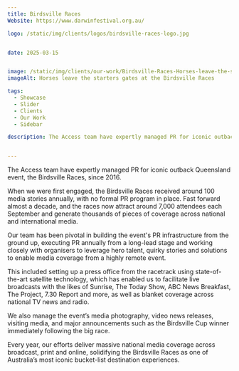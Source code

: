 ```yaml
---
title: Birdsville Races
Website: https://www.darwinfestival.org.au/

logo: /static/img/clients/logos/birdsville-races-logo.jpg


date: 2025-03-15


image: /static/img/clients/our-work/Birdsville-Races-Horses-leave-the-starters-gates-at-the-Birdsville-Races.jpg
imageAlt: Horses leave the starters gates at the Birdsville Races

tags:
  - Showcase
  - Slider
  - Clients
  - Our Work
  - Sidebar

description: The Access team have expertly managed PR for iconic outback Queensland event, the Birdsville Races, since 2016. When we were first engaged, the Birdsville Races received around 100 media stories annually, with no formal PR program in place. Fast forward almost a decade, and the races now attract around 7,000 attendees each September and generate thousands of pieces of coverage across national and international media.


---
```


The Access team have expertly managed PR for iconic outback Queensland event, the Birdsville Races, since 2016.

When we were first engaged, the Birdsville Races received around 100 media stories annually, with no formal PR program in place. Fast forward almost a decade, and the races now attract around 7,000 attendees each September and generate thousands of pieces of coverage across national and international media.

Our team has been pivotal in building the event's PR infrastructure from the ground up, executing PR annually from a long-lead stage and working closely with organisers to leverage hero talent, quirky stories and solutions to enable media coverage from a highly remote event. 

This included setting up a press office from the racetrack using state-of-the-art satellite technology, which has enabled us to facilitate live broadcasts with the likes of Sunrise, The Today Show, ABC News Breakfast, The Project, 7.30 Report and more, as well as blanket coverage across national TV news and radio.

We also manage the event’s media photography, video news releases, visiting media, and major announcements such as the Birdsville Cup winner immediately following the big race. 

Every year, our efforts deliver massive national media coverage across broadcast, print and online, solidifying the Birdsville Races as one of Australia’s most iconic bucket-list destination experiences.

